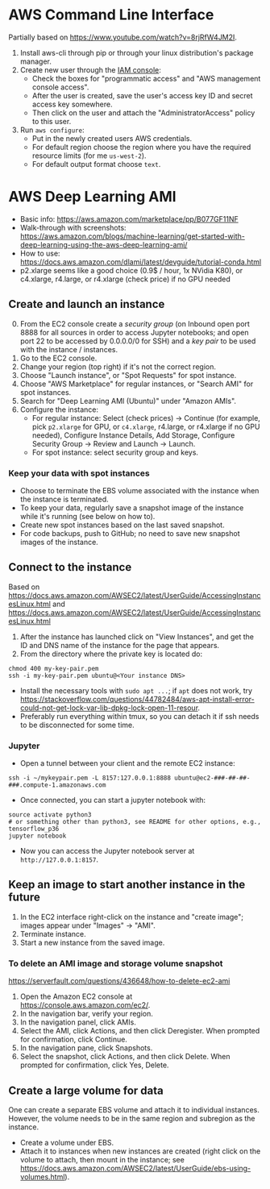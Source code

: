 # AWS Command Line Interface

Partially based on <https://www.youtube.com/watch?v=8rjRfW4JM2I>.

1. Install aws-cli through pip or through your linux distribution's package manager.
2. Create new user through the [IAM console](https://console.aws.amazon.com/iam/home?#home):
    - Check the boxes for "programmatic access" and "AWS management console access".
    - After the user is created, save the user's access key ID and secret access key somewhere.
    - Then click on the user and attach the "AdministratorAccess" policy to this user.
3. Run `aws configure`:
    - Put in the newly created users AWS credentials.
    - For default region choose the region where you have the required resource limits (for me `us-west-2`).
    - For default output format choose `text`.

# AWS Deep Learning AMI

* Basic info: <https://aws.amazon.com/marketplace/pp/B077GF11NF>
* Walk-through with screenshots: <https://aws.amazon.com/blogs/machine-learning/get-started-with-deep-learning-using-the-aws-deep-learning-ami/>
* How to use: <https://docs.aws.amazon.com/dlami/latest/devguide/tutorial-conda.html>
* p2.xlarge seems like a good choice (0.9$ / hour, 1x NVidia K80), or c4.xlarge, r4.large, or r4.xlarge (check price) if no GPU needed

## Create and launch an instance

0. From the EC2 console create a *security group* (on Inbound open port 8888 for all sources in order to access Jupyter notebooks; and open port 22 to be accessed by 0.0.0.0/0 for SSH) and a *key pair* to be used with the instance / instances.
1. Go to the EC2 console.
2. Change your region (top right) if it's not the correct region.
3. Choose "Launch instance", or "Spot Requests" for spot instance.
4. Choose "AWS Marketplace" for regular instances, or "Search AMI" for spot instances.
5. Search for "Deep Learning AMI (Ubuntu)" under "Amazon AMIs".
6. Configure the instance:
    * For regular instance: Select (check prices) -> Continue (for example, pick `p2.xlarge` for GPU, or `c4.xlarge`, r4.large, or r4.xlarge if no GPU needed), Configure Instance Details, Add Storage, Configure Security Group -> Review and Launch -> Launch.
    * For spot instance: select security group and keys.

### Keep your data with spot instances

* Choose to terminate the EBS volume associated with the instance when the instance is terminated.
* To keep your data, regularly save a snapshot image of the instance while it's running (see below on how to).
* Create new spot instances based on the last saved snapshot.
* For code backups, push to GitHub; no need to save new snapshot images of the instance.

## Connect to the instance

Based on <https://docs.aws.amazon.com/AWSEC2/latest/UserGuide/AccessingInstancesLinux.html> and <https://docs.aws.amazon.com/AWSEC2/latest/UserGuide/AccessingInstancesLinux.html>

1. After the instance has launched click on "View Instances", and get the ID and DNS name of the instance for the page that appears.
2. From the directory where the private key is located do:

```
chmod 400 my-key-pair.pem
ssh -i my-key-pair.pem ubuntu@<Your instance DNS>
```

* Install the necessary tools with `sudo apt ...`; if `apt` does not work, try <https://stackoverflow.com/questions/44782484/aws-apt-install-error-could-not-get-lock-var-lib-dpkg-lock-open-11-resour>.
* Preferably run everything within tmux, so you can detach it if ssh needs to be disconnected for some time.

### Jupyter

* Open a tunnel between your client and the remote EC2 instance:

```
ssh -i ~/mykeypair.pem -L 8157:127.0.0.1:8888 ubuntu@ec2-###-##-##-###.compute-1.amazonaws.com
```

* Once connected, you can start a jupyter notebook with:

```
source activate python3
# or something other than python3, see README for other options, e.g., tensorflow_p36
jupyter notebook
```

* Now you can access the Jupyter notebook server at `http://127.0.0.1:8157`.

## Keep an image to start another instance in the future

1. In the EC2 interface right-click on the instance and "create image"; images appear under "Images" -> "AMI".
2. Terminate instance.
3. Start a new instance from the saved image.

### To delete an AMI image and storage volume snapshot

<https://serverfault.com/questions/436648/how-to-delete-ec2-ami>

1. Open the Amazon EC2 console at https://console.aws.amazon.com/ec2/.
2. In the navigation bar, verify your region.
3. In the navigation panel, click AMIs.
4. Select the AMI, click Actions, and then click Deregister. When prompted for confirmation, click Continue.
5. In the navigation pane, click Snapshots.
6. Select the snapshot, click Actions, and then click Delete. When prompted for confirmation, click Yes, Delete.

## Create a large volume for data

One can create a separate EBS volume and attach it to individual instances. However, the volume needs to be in the same region and subregion as the instance.

* Create a volume under EBS.
* Attach it to instances when new instances are created (right click on the volume to attach, then mount in the instance; see <https://docs.aws.amazon.com/AWSEC2/latest/UserGuide/ebs-using-volumes.html>).
